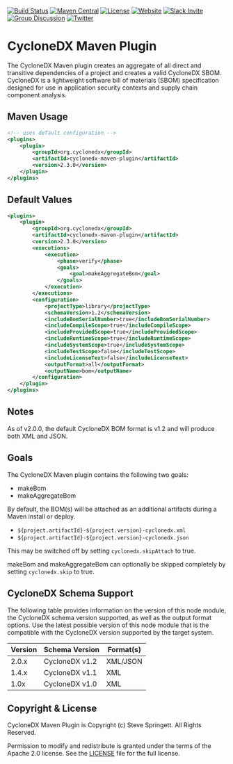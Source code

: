 [![Build Status](https://github.com/CycloneDX/cyclonedx-maven-plugin/workflows/Maven%20CI/badge.svg)](https://github.com/CycloneDX/cyclonedx-maven-plugin/actions?workflow=Maven+CI)
[![Maven Central](https://maven-badges.herokuapp.com/maven-central/org.cyclonedx/cyclonedx-maven-plugin/badge.svg)](https://maven-badges.herokuapp.com/maven-central/org.cyclonedx/cyclonedx-maven-plugin)
[![License](https://img.shields.io/badge/license-Apache%202.0-brightgreen.svg)][License]
[![Website](https://img.shields.io/badge/https://-cyclonedx.org-blue.svg)](https://cyclonedx.org/)
[![Slack Invite](https://img.shields.io/badge/Slack-Join-blue?logo=slack&labelColor=393939)](https://cyclonedx.org/slack/invite)
[![Group Discussion](https://img.shields.io/badge/discussion-groups.io-blue.svg)](https://groups.io/g/CycloneDX)
[![Twitter](https://img.shields.io/twitter/url/http/shields.io.svg?style=social&label=Follow)](https://twitter.com/CycloneDX_Spec)


CycloneDX Maven Plugin
=========

The CycloneDX Maven plugin creates an aggregate of all direct and transitive dependencies of a project 
and creates a valid CycloneDX SBOM. CycloneDX is a lightweight software bill of materials 
(SBOM) specification designed for use in application security contexts and supply chain component analysis.

Maven Usage
-------------------

```xml
<!-- uses default configuration -->
<plugins>
    <plugin>
        <groupId>org.cyclonedx</groupId>
        <artifactId>cyclonedx-maven-plugin</artifactId>
        <version>2.3.0</version>
    </plugin>
</plugins>
```


Default Values
-------------------
```xml
<plugins>
    <plugin>
        <groupId>org.cyclonedx</groupId>
        <artifactId>cyclonedx-maven-plugin</artifactId>
        <version>2.3.0</version>
        <executions>
            <execution>
                <phase>verify</phase>
                <goals>
                    <goal>makeAggregateBom</goal>
                </goals>
            </execution>
        </executions>
        <configuration>
            <projectType>library</projectType>
            <schemaVersion>1.2</schemaVersion>
            <includeBomSerialNumber>true</includeBomSerialNumber>
            <includeCompileScope>true</includeCompileScope>
            <includeProvidedScope>true</includeProvidedScope>
            <includeRuntimeScope>true</includeRuntimeScope>
            <includeSystemScope>true</includeSystemScope>
            <includeTestScope>false</includeTestScope>
            <includeLicenseText>false</includeLicenseText>
            <outputFormat>all</outputFormat>
            <outputName>bom</outputName>
        </configuration>
    </plugin>
</plugins>
```

Notes
-------------------
As of v2.0.0, the default CycloneDX BOM format is v1.2 and will produce both XML and JSON. 

Goals
-------------------
The CycloneDX Maven plugin contains the following two goals:
* makeBom
* makeAggregateBom

By default, the BOM(s) will be attached as an additional artifacts during a Maven install or deploy.

* `${project.artifactId}-${project.version}-cyclonedx.xml`
* `${project.artifactId}-${project.version}-cyclonedx.json`

This may be switched off by setting `cyclonedx.skipAttach` to true.

makeBom and makeAggregateBom can optionally be skipped completely by setting `cyclonedx.skip` to true.

## CycloneDX Schema Support

The following table provides information on the version of this node module, the CycloneDX schema version supported, 
as well as the output format options. Use the latest possible version of this node module that is the compatible with 
the CycloneDX version supported by the target system.

| Version | Schema Version | Format(s) |
| ------- | ----------------- | --------- |
| 2.0.x | CycloneDX v1.2 | XML/JSON |
| 1.4.x | CycloneDX v1.1 | XML |
| 1.0x | CycloneDX v1.0 | XML |

Copyright & License
-------------------

CycloneDX Maven Plugin is Copyright (c) Steve Springett. All Rights Reserved.

Permission to modify and redistribute is granted under the terms of the Apache 2.0 license. See the [LICENSE] file for the full license.

[License]: https://github.com/CycloneDX/cyclonedx-maven-plugin/blob/master/LICENSE
